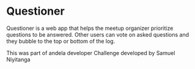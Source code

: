# Questioner

Questioner is a web app that helps the meetup organizer prioritize questions to be answered. Other users can vote on asked questions and they bubble to the top or bottom of the log.

This was part of andela developer Challenge developed by Samuel Niyitanga